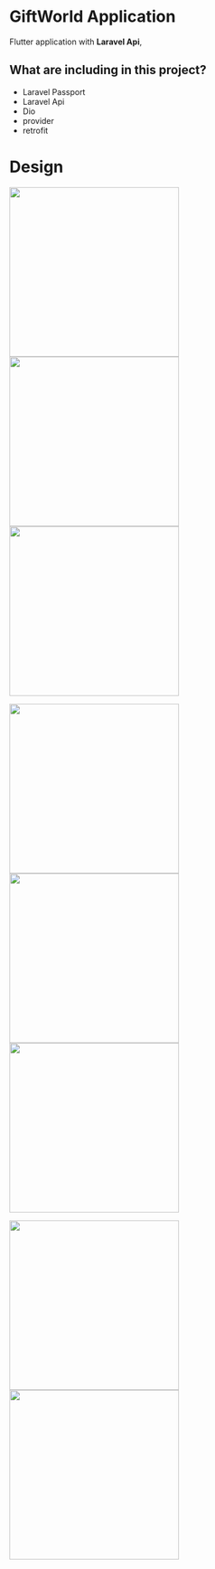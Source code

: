 # GiftWorld Application

Flutter application with **Laravel Api**,


## What are including in this project?
- Laravel Passport 
- Laravel Api
- Dio
- provider
- retrofit

# Design 
<img src="img/screen_shot/img0.jpg" width="300px" class="mr10"> <img src="img/screen_shot/img1.jpg" width="300px"> <img src="img/screen_shot/img2.jpg" width="300px" >

<img src="img/screen_shot/img4.jpg" width="300px" class="mr10"> <img src="img/screen_shot/img5.jpg" width="300px"> <img src="img/screen_shot/img6.jpg" width="300px">

<img src="img/screen_shot/img7.jpg" width="300px"><img src="img/screen_shot/img8.jpg" width="300px" >



